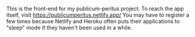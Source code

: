 This is the front-end for my publicum-peritus project. To reach the app itself, visit https://publicumperitus.netlify.app/
You may have to register a few times because Netlify and Heroku often puts their applications to "sleep" mode if they haven't been 
used in a while.
